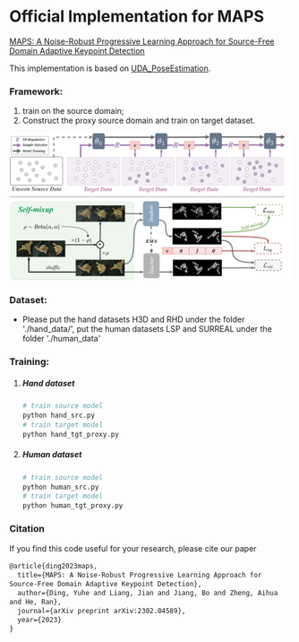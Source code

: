 # Official Implementation for MAPS
[MAPS: A Noise-Robust Progressive Learning Approach for Source-Free Domain Adaptive Keypoint Detection](https://arxiv.org/abs/2302.04589)

This implementation is based on [UDA_PoseEstimation](https://github.com/VisionLearningGroup/UDA_PoseEstimation).
### Framework:  

1. train on the source domain;
2. Construct the proxy source domain and train on target dataset.

<img src="RegSFDA.png" width="800"/>

### Dataset:

- Please put the hand datasets H3D and RHD under the folder './hand_data/', put the human datasets LSP and SURREAL under the folder './human_data'

### Training:
1. ##### Hand dataset
	```python
    # train source model
    python hand_src.py 
    # train target model
    python hand_tgt_proxy.py
	```
2. ##### Human dataset
	```python
    # train source model
    python human_src.py
    # train target model
    python human_tgt_proxy.py
	```


### Citation

If you find this code useful for your research, please cite our paper
```
@article{ding2023maps,
  title={MAPS: A Noise-Robust Progressive Learning Approach for Source-Free Domain Adaptive Keypoint Detection},
  author={Ding, Yuhe and Liang, Jian and Jiang, Bo and Zheng, Aihua and He, Ran},
  journal={arXiv preprint arXiv:2302.04589},
  year={2023}
}
